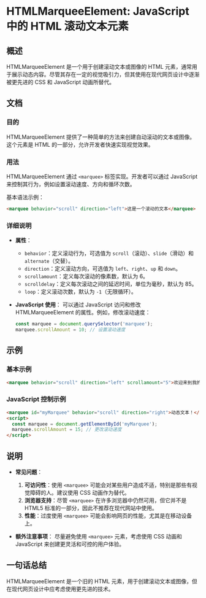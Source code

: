 <!--
Meta Description: # HTMLMarqueeElement: JavaScript 中的 HTML 滚动文本元素 ## 概述 HTMLMarqueeElement 是一个用于创建滚动文本或图像的 HTML 元素，通常用于展示动态内容。尽管其存在一定的视觉吸引力，但其使用在现代网页设计中逐渐被更先进的 CSS 和 Ja...
Meta Keywords: marquee, javascript, html, htmlmarqueeelement, behavior
-->

# HTMLMarqueeElement: JavaScript 中的 HTML 滚动文本元素

## 概述
HTMLMarqueeElement 是一个用于创建滚动文本或图像的 HTML 元素，通常用于展示动态内容。尽管其存在一定的视觉吸引力，但其使用在现代网页设计中逐渐被更先进的 CSS 和 JavaScript 动画所替代。

## 文档
### 目的
HTMLMarqueeElement 提供了一种简单的方法来创建自动滚动的文本或图像。这个元素是 HTML 的一部分，允许开发者快速实现视觉效果。

### 用法
HTMLMarqueeElement 通过 `<marquee>` 标签实现。开发者可以通过 JavaScript 来控制其行为，例如设置滚动速度、方向和循环次数。

基本语法示例：
```html
<marquee behavior="scroll" direction="left">这是一个滚动的文本</marquee>
```

### 详细说明
- **属性**：
  - `behavior`：定义滚动行为，可选值为 `scroll`（滚动）、`slide`（滑动）和 `alternate`（交替）。
  - `direction`：定义滚动方向，可选值为 `left`、`right`、`up` 和 `down`。
  - `scrollamount`：定义每次滚动的像素数，默认为 6。
  - `scrolldelay`：定义每次滚动之间的延迟时间，单位为毫秒，默认为 85。
  - `loop`：定义滚动次数，默认为 `-1`（无限循环）。

- **JavaScript 使用**：
  可以通过 JavaScript 访问和修改 HTMLMarqueeElement 的属性。例如，修改滚动速度：
  ```javascript
  const marquee = document.querySelector('marquee');
  marquee.scrollAmount = 10; // 设置滚动速度
  ```

## 示例
### 基本示例
```html
<marquee behavior="scroll" direction="left" scrollamount="5">欢迎来到我的网站！</marquee>
```

### JavaScript 控制示例
```html
<marquee id="myMarquee" behavior="scroll" direction="right">动态文本！</marquee>
<script>
  const marquee = document.getElementById('myMarquee');
  marquee.scrollAmount = 15; // 更改滚动速度
</script>
```

## 说明
- **常见问题**：
  1. **可访问性**：使用 `<marquee>` 可能会对某些用户造成不适，特别是那些有视觉障碍的人。建议使用 CSS 动画作为替代。
  2. **浏览器支持**：尽管 `<marquee>` 在许多浏览器中仍然可用，但它并不是 HTML5 标准的一部分，因此不推荐在现代网站中使用。
  3. **性能**：过度使用 `<marquee>` 可能会影响网页的性能，尤其是在移动设备上。

- **额外注意事项**：
  尽量避免使用 `<marquee>` 元素，考虑使用 CSS 动画和 JavaScript 来创建更灵活和可控的用户体验。

## 一句话总结
HTMLMarqueeElement 是一个旧的 HTML 元素，用于创建滚动文本或图像，但在现代网页设计中应考虑使用更先进的技术。